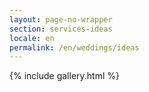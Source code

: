 ```yaml
---
layout: page-no-wrapper
section: services-ideas
locale: en
permalink: /en/weddings/ideas
---
```


<div class="wrapper">
  {% include gallery.html %}
</div>
